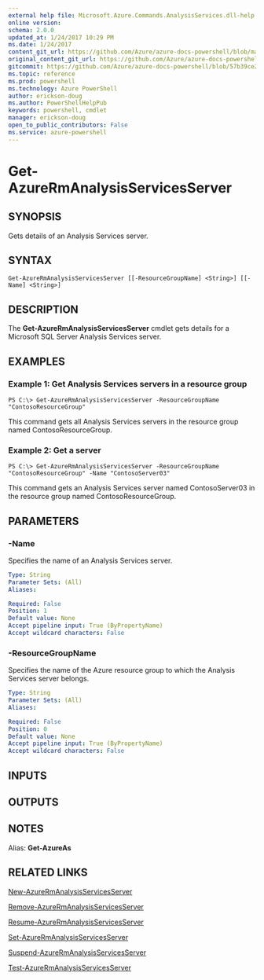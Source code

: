 ```yaml
---
external help file: Microsoft.Azure.Commands.AnalysisServices.dll-help.xml
online version: 
schema: 2.0.0
updated_at: 1/24/2017 10:29 PM
ms.date: 1/24/2017
content_git_url: https://github.com/Azure/azure-docs-powershell/blob/master/azureps-cmdlets-docs/ResourceManager/AzureRM.AnalysisServices/v3.0.0/Get-AzureRmAnalysisServicesServer.md
original_content_git_url: https://github.com/Azure/azure-docs-powershell/blob/master/azureps-cmdlets-docs/ResourceManager/AzureRM.AnalysisServices/v3.0.0/Get-AzureRmAnalysisServicesServer.md
gitcommit: https://github.com/Azure/azure-docs-powershell/blob/57b39ce21cec7c2b25920e4856b649798e4bf898/azureps-cmdlets-docs/ResourceManager/AzureRM.AnalysisServices/v3.0.0/Get-AzureRmAnalysisServicesServer.md
ms.topic: reference
ms.prod: powershell
ms.technology: Azure PowerShell
author: erickson-doug
ms.author: PowerShellHelpPub
keywords: powershell, cmdlet
manager: erickson-doug
open_to_public_contributors: False
ms.service: azure-powershell
---
```


# Get-AzureRmAnalysisServicesServer

## SYNOPSIS
Gets details of an Analysis Services server.

## SYNTAX

```
Get-AzureRmAnalysisServicesServer [[-ResourceGroupName] <String>] [[-Name] <String>]
```

## DESCRIPTION
The **Get-AzureRmAnalysisServicesServer** cmdlet gets details for a Microsoft SQL Server Analysis Services server.

## EXAMPLES

### Example 1: Get Analysis Services servers in a resource group 
```
PS C:\> Get-AzureRmAnalysisServicesServer -ResourceGroupName "ContosoResourceGroup"
```

This command gets all Analysis Services servers in the resource group named ContosoResourceGroup.

### Example 2: Get a server
```
PS C:\> Get-AzureRmAnalysisServicesServer -ResourceGroupName "ContosoResourceGroup" -Name "ContosoServer03"
```

This command gets an Analysis Services server named ContosoServer03 in the resource group named ContosoResourceGroup.

## PARAMETERS

### -Name
Specifies the name of an Analysis Services server.

```yaml
Type: String
Parameter Sets: (All)
Aliases: 

Required: False
Position: 1
Default value: None
Accept pipeline input: True (ByPropertyName)
Accept wildcard characters: False
```

### -ResourceGroupName
Specifies the name of the Azure resource group to which the Analysis Services server belongs.

```yaml
Type: String
Parameter Sets: (All)
Aliases: 

Required: False
Position: 0
Default value: None
Accept pipeline input: True (ByPropertyName)
Accept wildcard characters: False
```

## INPUTS

## OUTPUTS

## NOTES
Alias: **Get-AzureAs**

## RELATED LINKS

[New-AzureRmAnalysisServicesServer](xref:ResourceManager/AzureRM.AnalysisServices/v3.0.0/New-AzureRmAnalysisServicesServer.md)

[Remove-AzureRmAnalysisServicesServer](xref:ResourceManager/AzureRM.AnalysisServices/v3.0.0/Remove-AzureRmAnalysisServicesServer.md)

[Resume-AzureRmAnalysisServicesServer](xref:ResourceManager/AzureRM.AnalysisServices/v3.0.0/Resume-AzureRmAnalysisServicesServer.md)

[Set-AzureRmAnalysisServicesServer](xref:ResourceManager/AzureRM.AnalysisServices/v3.0.0/Set-AzureRmAnalysisServicesServer.md)

[Suspend-AzureRmAnalysisServicesServer](xref:ResourceManager/AzureRM.AnalysisServices/v3.0.0/Suspend-AzureRmAnalysisServicesServer.md)

[Test-AzureRmAnalysisServicesServer](xref:ResourceManager/AzureRM.AnalysisServices/v3.0.0/Test-AzureRmAnalysisServicesServer.md)
